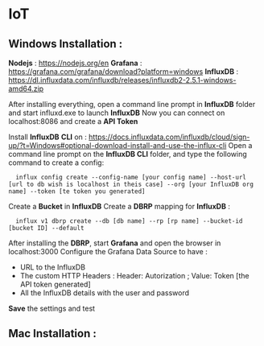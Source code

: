 # IoT

## Windows Installation :

**Nodejs** : https://nodejs.org/en
**Grafana** : https://grafana.com/grafana/download?platform=windows
**InfluxDB** : https://dl.influxdata.com/influxdb/releases/influxdb2-2.5.1-windows-amd64.zip

After installing everything, open a command line prompt in **InfluxDB** folder and start influxd.exe to launch **InfluxDB**
Now you can connect on localhost:8086 and create a **API Token**

Install **InfluxDB** **CLI** on : https://docs.influxdata.com/influxdb/cloud/sign-up/?t=Windows#optional-download-install-and-use-the-influx-cli
Open a command line prompt on the **InfluxDB CLI** folder, and type the following command to create a config:

      influx config create --config-name [your config name] --host-url [url to db wish is localhost in theis case] --org [your InfluxDB org name] --token [te token you generated]

Create a **Bucket** in **InfluxDB**
Create a **DBRP** mapping for **InfluxDB** :

      influx v1 dbrp create --db [db name] --rp [rp name] --bucket-id [bucket ID] --default

After installing the **DBRP**, start **Grafana** and open the browser in localhost:3000
Configure the Grafana Data Source to have :
  
  

 - URL to the InfluxDB
 - The custom HTTP Headers : Header: Autorization ; Value: Token [the
   API token generated]
 - All the InfluxDB details with the user and password

**Save** the settings and test

## Mac Installation :
